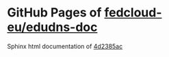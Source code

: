 GitHub Pages of [fedcloud-eu/edudns-doc](https://github.com/fedcloud-eu/edudns-doc.git)
===
Sphinx html documentation of [4d2385ac](https://github.com/fedcloud-eu/edudns-doc/tree/4d2385ac18799f5981b66c6f2111d1365862f628)
